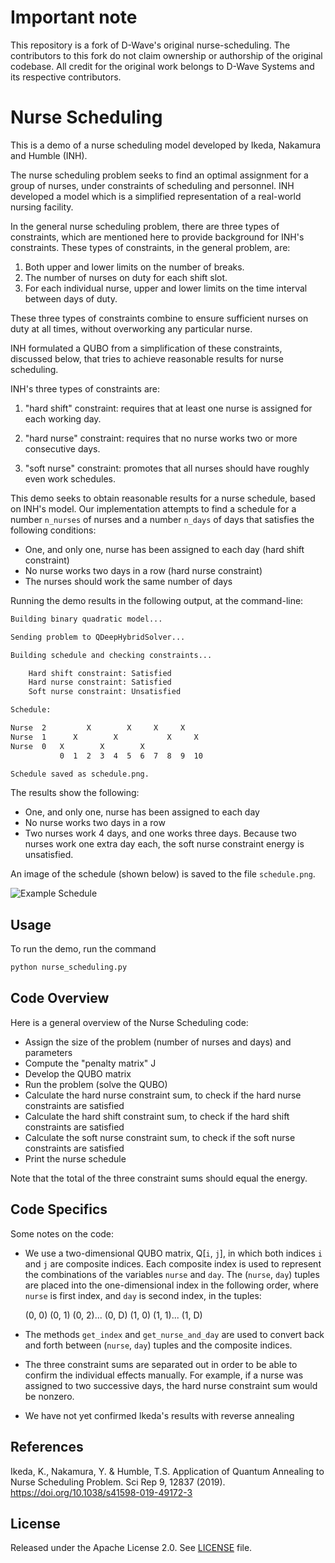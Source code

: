 

# Important note
This repository is a fork of D-Wave's original nurse-scheduling. The contributors to this fork do not claim ownership or authorship of the original codebase. All credit for the original work belongs to D-Wave Systems and its respective contributors.

# Nurse Scheduling

This is a demo of a nurse scheduling model developed by Ikeda, Nakamura
and Humble (INH).

The nurse scheduling problem seeks to find an optimal assignment for a group of
nurses, under constraints of scheduling and personnel. INH developed a model
which is a simplified representation of a real-world nursing facility.

In the general nurse scheduling problem, there are three types of constraints,
which are mentioned here to provide background for INH's constraints.
These types of constraints, in the general problem, are:

1) Both upper and lower limits on the number of breaks.
2) The number of nurses on duty for each shift slot.
3) For each individual nurse, upper and lower limits on the time interval
   between days of duty.

These three types of constraints combine to ensure sufficient nurses
on duty at all times, without overworking any particular nurse.

INH formulated a QUBO from a simplification of these constraints, discussed
below, that tries to achieve reasonable results for nurse scheduling.

INH's three types of constraints are:

1) "hard shift" constraint: requires that at least one nurse is assigned for
   each working day.

2) "hard nurse" constraint: requires that no nurse works two or more consecutive
   days.

3) "soft nurse" constraint: promotes that all nurses should have roughly
   even work schedules.

This demo seeks to obtain reasonable results for a nurse schedule, based on
INH's model. Our implementation attempts to find a schedule for a number
`n_nurses` of nurses and a number `n_days` of days that satisfies the following
conditions:

* One, and only one, nurse has been assigned to each day (hard shift constraint)
* No nurse works two days in a row (hard nurse constraint)
* The nurses should work the same number of days

Running the demo results in the following output, at the command-line:

```bash
Building binary quadratic model...

Sending problem to QDeepHybridSolver...

Building schedule and checking constraints...

	Hard shift constraint: Satisfied
	Hard nurse constraint: Satisfied
	Soft nurse constraint: Unsatisfied

Schedule:

Nurse  2         X        X     X     X    
Nurse  1      X        X           X     X 
Nurse  0   X        X        X             
           0  1  2  3  4  5  6  7  8  9  10 

Schedule saved as schedule.png.
```

The results show the following:

* One, and only one, nurse has been assigned to each day
* No nurse works two days in a row
* Two nurses work 4 days, and one works three days. Because two nurses work one
  extra day each, the soft nurse constraint energy is unsatisfied.

An image of the schedule (shown below) is saved to the file `schedule.png`.

![Example Schedule](readme_imgs/schedule.png)

## Usage

To run the demo, run the command

```bash
python nurse_scheduling.py
```

## Code Overview

Here is a general overview of the Nurse Scheduling code:

* Assign the size of the problem (number of nurses and days) and parameters
* Compute the "penalty matrix" J
* Develop the QUBO matrix
* Run the problem (solve the QUBO)
* Calculate the hard nurse constraint sum, to check if the hard nurse
  constraints are satisfied
* Calculate the hard shift constraint sum, to check if the hard shift
  constraints are satisfied
* Calculate the soft nurse constraint sum, to check if the soft nurse
  constraints are satisfied
* Print the nurse schedule

Note that the total of the three constraint sums should equal the energy.

## Code Specifics

Some notes on the code:

* We use a two-dimensional QUBO matrix, Q[`i`, `j`], in which both indices `i`
  and `j` are composite indices. Each composite index is used to represent the
  combinations of the variables `nurse` and `day`. The (`nurse`, `day`) tuples
  are placed into the one-dimensional index in the following order, where
  `nurse` is first index, and `day` is second index, in the tuples:

  (0, 0) (0, 1) (0, 2)... (0, D) (1, 0) (1, 1)... (1, D)

* The methods `get_index` and `get_nurse_and_day` are used to convert back and
  forth between (`nurse`, `day`) tuples and the composite indices.

* The three constraint sums are separated out in order to be able to confirm the
  individual effects manually. For example, if a nurse was assigned to two
  successive days, the hard nurse constraint sum would be nonzero.

* We have not yet confirmed Ikeda's results with reverse annealing

## References

Ikeda, K., Nakamura, Y. & Humble, T.S. Application of Quantum Annealing to Nurse
Scheduling Problem. Sci Rep 9, 12837 (2019).
https://doi.org/10.1038/s41598-019-49172-3

## License

Released under the Apache License 2.0. See [LICENSE](LICENSE) file.
